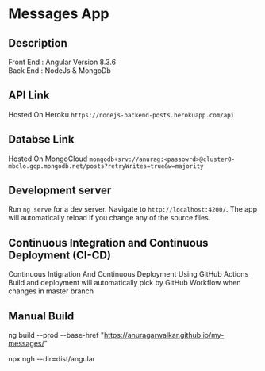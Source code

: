 # Messages App

## Description
Front End : Angular Version 8.3.6 <br>
Back End : NodeJs & MongoDb

## API Link

Hosted On Heroku `https://nodejs-backend-posts.herokuapp.com/api`

## Databse Link

Hosted On MongoCloud `mongodb+srv://anurag:<passowrd>@cluster0-mbclo.gcp.mongodb.net/posts?retryWrites=true&w=majority`


## Development server

Run `ng serve` for a dev server. Navigate to `http://localhost:4200/`. The app will automatically reload if you change any of the source files.

## Continuous Integration and Continuous Deployment (CI-CD) 

Continuous Intigration And Continuous Deployment Using GitHub Actions
Build and deployment will automatically pick by GitHub Workflow when changes in master branch

## Manual Build
ng build --prod --base-href "https://anuragarwalkar.github.io/my-messages/"

npx ngh --dir=dist/angular
